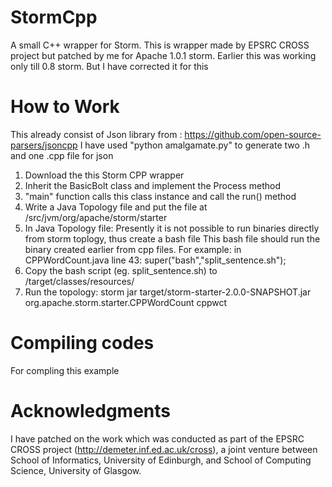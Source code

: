StormCpp
========

A small C++ wrapper for Storm.
This is wrapper made by EPSRC CROSS project but patched by me for Apache 1.0.1 storm.
Earlier this was working only till 0.8 storm. But I have corrected it for this

How to Work
===============
This already consist of Json library from : https://github.com/open-source-parsers/jsoncpp
I have used "python amalgamate.py" to generate two .h and one .cpp file for json

1. Download the this Storm CPP wrapper 
2. Inherit the BasicBolt class and implement the Process method
3. "main" function calls this class instance and call the run() method
4. Write a Java Topology file and put the file at <location of storm starter>/src/jvm/org/apache/storm/starter
5. In Java Topology file: Presently it is not possible to run binaries directly from storm toplogy, thus create a bash file
   This bash file should run the binary created earlier from cpp files. For example: in CPPWordCount.java line 43:
			super("bash","split_sentence.sh");
6. Copy the bash script (eg. split_sentence.sh) to <location of storm starter>/target/classes/resources/ 
7. Run the topology: storm jar target/storm-starter-2.0.0-SNAPSHOT.jar org.apache.storm.starter.CPPWordCount cppwct

Compiling codes
===============

For compling this example


Acknowledgments
===============

I have patched on the work which was conducted as part of the EPSRC CROSS project
(http://demeter.inf.ed.ac.uk/cross), a joint venture between
School of Informatics, University of Edinburgh, and School of
Computing Science, University of Glasgow.
